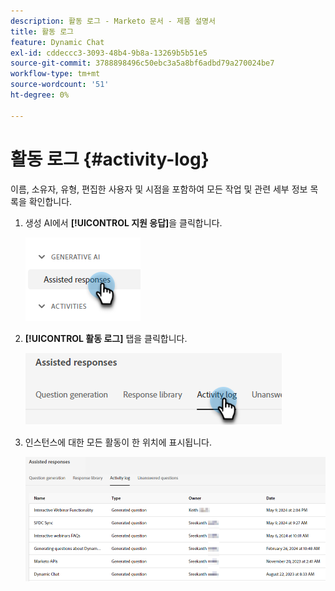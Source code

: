 ```yaml
---
description: 활동 로그 - Marketo 문서 - 제품 설명서
title: 활동 로그
feature: Dynamic Chat
exl-id: cddeccc3-3093-48b4-9b8a-13269b5b51e5
source-git-commit: 3788898496c50ebc3a5a8bf6adbd79a270024be7
workflow-type: tm+mt
source-wordcount: '51'
ht-degree: 0%

---
```


# 활동 로그 {#activity-log}

이름, 소유자, 유형, 편집한 사용자 및 시점을 포함하여 모든 작업 및 관련 세부 정보 목록을 확인합니다.

1. 생성 AI에서 **[!UICONTROL 지원 응답]**&#x200B;을 클릭합니다.

   ![](assets/activity-log-1.png)

1. **[!UICONTROL 활동 로그]** 탭을 클릭합니다.

   ![](assets/activity-log-2.png)

1. 인스턴스에 대한 모든 활동이 한 위치에 표시됩니다.

   ![](assets/activity-log-3.png)
